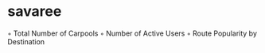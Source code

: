 savaree
=======

◦	Total Number of Carpools ◦	Number of Active Users ◦	Route Popularity by Destination
